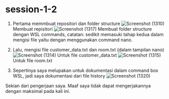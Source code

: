# session-1-2

1. Pertama memmbuat repositori dan folder structure
   ![Screenshot (1310)](https://user-images.githubusercontent.com/88886593/146648621-4bff4ad4-1826-4146-9026-20be4123ea8c.png)
   Membuat repisitori
   ![Screenshot (1317)](https://user-images.githubusercontent.com/88886593/146648707-0fc764a5-d118-4e18-b6cb-eca4a1013f4d.png)
   Membuat folder structure dengan WSL commands, catatan: sedikit memasuki tahap kedua dalam mengisi file yaitu dengan menggunakan command nano.
   
   
   
2. Lalu, mengisi file customer_data.txt dan room.txt (dalam tampilan nano)
   ![Screenshot (1314)](https://user-images.githubusercontent.com/88886593/146648756-1c6a0e74-d7ea-4f22-877f-364bc3f43879.png)
   Untuk file customer_data.txt
   ![Screenshot (1315)](https://user-images.githubusercontent.com/88886593/146648765-fc406fef-5ff8-4b30-8128-7f1edb2ca0c4.png)
   Untuk file room.txt



3. Sepertinya saya melupakan untuk dokumentasi dalam command box WSL, jadi saya dokumentasi dari file history
   ![Screenshot (1320)](https://user-images.githubusercontent.com/88886593/146648832-da0b8131-352c-4172-bb34-1c44a7e0cdc8.png)



Sekian dari pengerjaan saya. Maaf saya tidak dapat mengerjakannya dengan maksimal pada kali ini.
   
